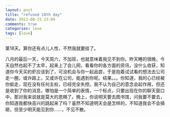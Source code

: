 ```yaml
---
layout: post
title: "refused 18th day"
date: 2013-08-31 23:04
comments: true
categories: love
tags: [love]
---
```

第18天。算你还有点儿人性，不然我就要挂了。
<!--more-->
八月的最后一天，今天周六，不加班，也就意味着我见不到你。昨天睡的很晚，今天自然也起不了太早，起来上了会儿网，看看你的各方面的资讯，没什么收获，知道你今天买的虾应该到了，可没机会与你一起品尝，于是抱着试试看的想法去公司走一圈，或许路上，又或许在公司，能遇到你呢。结果。。。你知道，我的心已经被你偷走，现在没有任何主权，已经完全失控。我不认为自己的意念会起作用，但还是收到了你的消息，哪怕是一个简单的表情，一个标点，只要出现在你的聊天窗口中，那对我来说就是莫大的恩赐了。晚上，你说明天要去图书馆，问我要不要去，你知道我都快高兴的跳起来了吗？虽然不知道明天会是怎样的，不知道我会不会搞砸，但至少明天能见到你……，不见不散。
